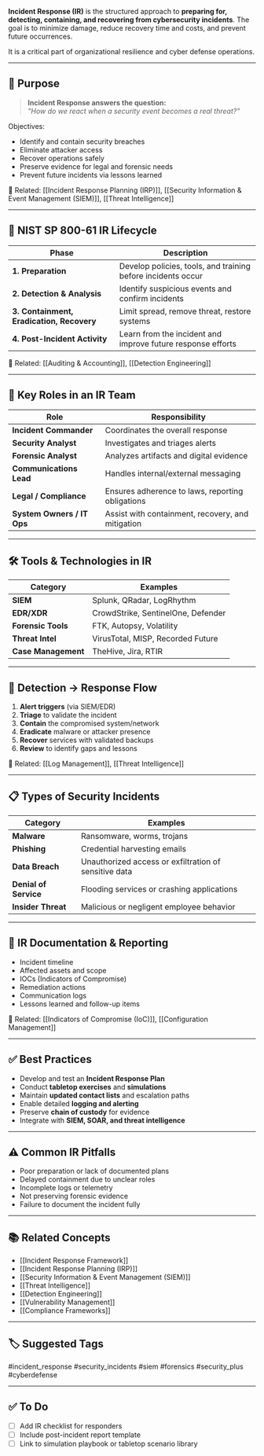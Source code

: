 **Incident Response (IR)** is the structured approach to **preparing for, detecting, containing, and recovering from cybersecurity incidents**. The goal is to minimize damage, reduce recovery time and costs, and prevent future occurrences.

It is a critical part of organizational resilience and cyber defense operations.

---

## 🎯 Purpose

> **Incident Response answers the question:**  
> _"How do we react when a security event becomes a real threat?"_

Objectives:
- Identify and contain security breaches
- Eliminate attacker access
- Recover operations safely
- Preserve evidence for legal and forensic needs
- Prevent future incidents via lessons learned

📎 Related: [[Incident Response Planning (IRP)]], [[Security Information & Event Management (SIEM)]], [[Threat Intelligence]]

---

## 🧱 NIST SP 800-61 IR Lifecycle

| Phase                        | Description                                                         |
|-----------------------------|---------------------------------------------------------------------|
| **1. Preparation**           | Develop policies, tools, and training before incidents occur        |
| **2. Detection & Analysis**  | Identify suspicious events and confirm incidents                    |
| **3. Containment, Eradication, Recovery** | Limit spread, remove threat, restore systems         |
| **4. Post-Incident Activity**| Learn from the incident and improve future response efforts         |

📎 Related: [[Auditing & Accounting]], [[Detection Engineering]]

---

## 🧩 Key Roles in an IR Team

| Role                     | Responsibility                                     |
|--------------------------|----------------------------------------------------|
| **Incident Commander**   | Coordinates the overall response                  |
| **Security Analyst**     | Investigates and triages alerts                   |
| **Forensic Analyst**     | Analyzes artifacts and digital evidence           |
| **Communications Lead**  | Handles internal/external messaging               |
| **Legal / Compliance**   | Ensures adherence to laws, reporting obligations  |
| **System Owners / IT Ops**| Assist with containment, recovery, and mitigation|

---

## 🛠 Tools & Technologies in IR

| Category               | Examples                                          |
|------------------------|---------------------------------------------------|
| **SIEM**               | Splunk, QRadar, LogRhythm                         |
| **EDR/XDR**            | CrowdStrike, SentinelOne, Defender                |
| **Forensic Tools**     | FTK, Autopsy, Volatility                         |
| **Threat Intel**       | VirusTotal, MISP, Recorded Future                 |
| **Case Management**    | TheHive, Jira, RTIR                               |

---

## 🔁 Detection → Response Flow

1. **Alert triggers** (via SIEM/EDR)
2. **Triage** to validate the incident
3. **Contain** the compromised system/network
4. **Eradicate** malware or attacker presence
5. **Recover** services with validated backups
6. **Review** to identify gaps and lessons

📎 Related: [[Log Management]], [[Threat Intelligence]]

---

## 📋 Types of Security Incidents

| Category              | Examples                                          |
|------------------------|--------------------------------------------------|
| **Malware**           | Ransomware, worms, trojans                        |
| **Phishing**          | Credential harvesting emails                      |
| **Data Breach**       | Unauthorized access or exfiltration of sensitive data |
| **Denial of Service** | Flooding services or crashing applications        |
| **Insider Threat**    | Malicious or negligent employee behavior          |

---

## 📑 IR Documentation & Reporting

- Incident timeline
- Affected assets and scope
- IOCs (Indicators of Compromise)
- Remediation actions
- Communication logs
- Lessons learned and follow-up items

📎 Related: [[Indicators of Compromise (IoC)]], [[Configuration Management]]

---

## ✅ Best Practices

- Develop and test an **Incident Response Plan**
- Conduct **tabletop exercises** and **simulations**
- Maintain **updated contact lists** and escalation paths
- Enable detailed **logging and alerting**
- Preserve **chain of custody** for evidence
- Integrate with **SIEM, SOAR, and threat intelligence**

---

## ⚠️ Common IR Pitfalls

- Poor preparation or lack of documented plans
- Delayed containment due to unclear roles
- Incomplete logs or telemetry
- Not preserving forensic evidence
- Failure to document the incident fully

---

## 📚 Related Concepts

- [[Incident Response Framework]]
- [[Incident Response Planning (IRP)]]
- [[Security Information & Event Management (SIEM)]]
- [[Threat Intelligence]]
- [[Detection Engineering]]
- [[Vulnerability Management]]
- [[Compliance Frameworks]]

---

## 🏷 Suggested Tags

#incident_response #security_incidents #siem #forensics #security_plus #cyberdefense

---

## ✅ To Do

- [ ] Add IR checklist for responders
- [ ] Include post-incident report template
- [ ] Link to simulation playbook or tabletop scenario library
